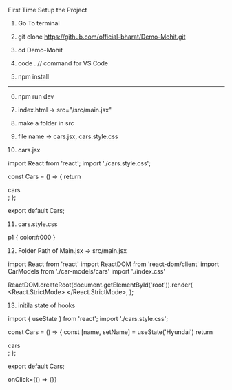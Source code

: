 First Time Setup the Project

1. Go To terminal
2. git clone https://github.com/official-bharat/Demo-Mohit.git
3. cd Demo-Mohit
4. code . // command for VS Code

5. npm install

---

6. npm run dev

7. index.html -> src="/src/main.jsx"

8. make a folder in src
9. file name -> cars.jsx, cars.style.css

10. cars.jsx

import React from 'react';
import './cars.style.css';

const Cars = () => {
return <div>cars</div>;
};

export default Cars;

11. cars.style.css

p1 {
color:#000
}

12. Folder Path of Main.jsx -> src/main.jsx

import React from 'react'
import ReactDOM from 'react-dom/client'
import CarModels from './car-models/cars'
import './index.css'

ReactDOM.createRoot(document.getElementById('root')).render(
<React.StrictMode>
<CarModels />
</React.StrictMode>,
);

13. initila state of hooks

import { useState } from 'react';
import './cars.style.css';

const Cars = () => {
const [name, setName] = useState('Hyundai')
return <div>cars</div>;
};

export default Cars;

onClick={() => {}}
